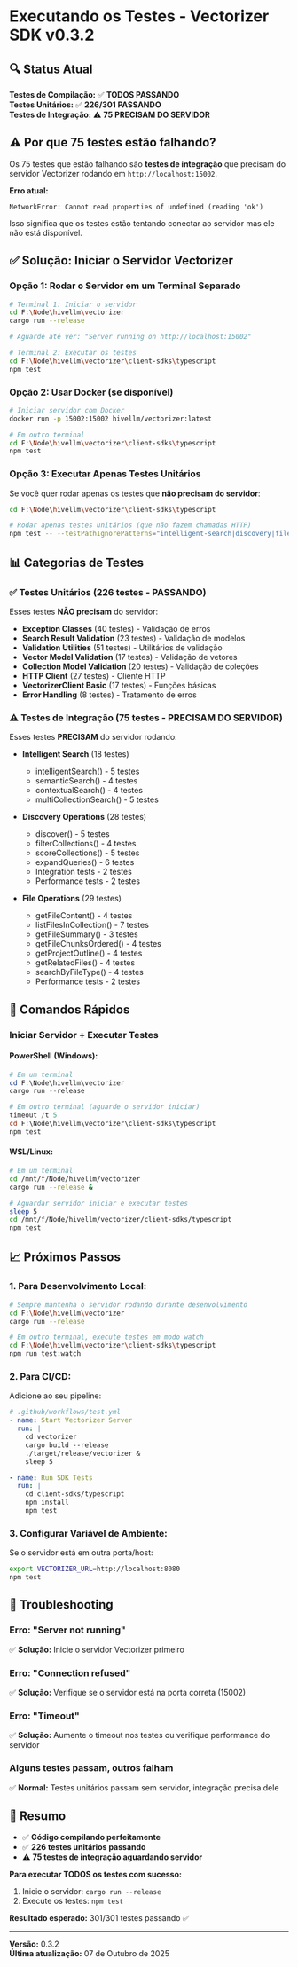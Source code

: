 # Executando os Testes - Vectorizer SDK v0.3.2

## 🔍 Status Atual

**Testes de Compilação:** ✅ **TODOS PASSANDO**  
**Testes Unitários:** ✅ **226/301 PASSANDO**  
**Testes de Integração:** ⚠️ **75 PRECISAM DO SERVIDOR**

## ⚠️ Por que 75 testes estão falhando?

Os 75 testes que estão falhando são **testes de integração** que precisam do servidor Vectorizer rodando em `http://localhost:15002`.

**Erro atual:**
```
NetworkError: Cannot read properties of undefined (reading 'ok')
```

Isso significa que os testes estão tentando conectar ao servidor mas ele não está disponível.

## ✅ Solução: Iniciar o Servidor Vectorizer

### Opção 1: Rodar o Servidor em um Terminal Separado

```bash
# Terminal 1: Iniciar o servidor
cd F:\Node\hivellm\vectorizer
cargo run --release

# Aguarde até ver: "Server running on http://localhost:15002"
```

```bash
# Terminal 2: Executar os testes
cd F:\Node\hivellm\vectorizer\client-sdks\typescript
npm test
```

### Opção 2: Usar Docker (se disponível)

```bash
# Iniciar servidor com Docker
docker run -p 15002:15002 hivellm/vectorizer:latest

# Em outro terminal
cd F:\Node\hivellm\vectorizer\client-sdks\typescript
npm test
```

### Opção 3: Executar Apenas Testes Unitários

Se você quer rodar apenas os testes que **não precisam do servidor**:

```bash
cd F:\Node\hivellm\vectorizer\client-sdks\typescript

# Rodar apenas testes unitários (que não fazem chamadas HTTP)
npm test -- --testPathIgnorePatterns="intelligent-search|discovery|file-operations"
```

## 📊 Categorias de Testes

### ✅ Testes Unitários (226 testes - PASSANDO)
Esses testes **NÃO precisam** do servidor:

- **Exception Classes** (40 testes) - Validação de erros
- **Search Result Validation** (23 testes) - Validação de modelos
- **Validation Utilities** (51 testes) - Utilitários de validação
- **Vector Model Validation** (17 testes) - Validação de vetores
- **Collection Model Validation** (20 testes) - Validação de coleções
- **HTTP Client** (27 testes) - Cliente HTTP
- **VectorizerClient Basic** (17 testes) - Funções básicas
- **Error Handling** (8 testes) - Tratamento de erros

### ⚠️ Testes de Integração (75 testes - PRECISAM DO SERVIDOR)
Esses testes **PRECISAM** do servidor rodando:

- **Intelligent Search** (18 testes)
  - intelligentSearch() - 5 testes
  - semanticSearch() - 4 testes
  - contextualSearch() - 4 testes
  - multiCollectionSearch() - 5 testes

- **Discovery Operations** (28 testes)
  - discover() - 5 testes
  - filterCollections() - 4 testes
  - scoreCollections() - 5 testes
  - expandQueries() - 6 testes
  - Integration tests - 2 testes
  - Performance tests - 2 testes

- **File Operations** (29 testes)
  - getFileContent() - 4 testes
  - listFilesInCollection() - 7 testes
  - getFileSummary() - 3 testes
  - getFileChunksOrdered() - 4 testes
  - getProjectOutline() - 4 testes
  - getRelatedFiles() - 4 testes
  - searchByFileType() - 4 testes
  - Performance tests - 2 testes

## 🚀 Comandos Rápidos

### Iniciar Servidor + Executar Testes

#### PowerShell (Windows):
```powershell
# Em um terminal
cd F:\Node\hivellm\vectorizer
cargo run --release

# Em outro terminal (aguarde o servidor iniciar)
timeout /t 5
cd F:\Node\hivellm\vectorizer\client-sdks\typescript
npm test
```

#### WSL/Linux:
```bash
# Em um terminal
cd /mnt/f/Node/hivellm/vectorizer
cargo run --release &

# Aguardar servidor iniciar e executar testes
sleep 5
cd /mnt/f/Node/hivellm/vectorizer/client-sdks/typescript
npm test
```

## 📈 Próximos Passos

### 1. **Para Desenvolvimento Local:**
```bash
# Sempre mantenha o servidor rodando durante desenvolvimento
cd F:\Node\hivellm\vectorizer
cargo run --release

# Em outro terminal, execute testes em modo watch
cd F:\Node\hivellm\vectorizer\client-sdks\typescript
npm run test:watch
```

### 2. **Para CI/CD:**

Adicione ao seu pipeline:
```yaml
# .github/workflows/test.yml
- name: Start Vectorizer Server
  run: |
    cd vectorizer
    cargo build --release
    ./target/release/vectorizer &
    sleep 5

- name: Run SDK Tests
  run: |
    cd client-sdks/typescript
    npm install
    npm test
```

### 3. **Configurar Variável de Ambiente:**

Se o servidor está em outra porta/host:
```bash
export VECTORIZER_URL=http://localhost:8080
npm test
```

## 🔧 Troubleshooting

### Erro: "Server not running"
✅ **Solução:** Inicie o servidor Vectorizer primeiro

### Erro: "Connection refused"
✅ **Solução:** Verifique se o servidor está na porta correta (15002)

### Erro: "Timeout"
✅ **Solução:** Aumente o timeout nos testes ou verifique performance do servidor

### Alguns testes passam, outros falham
✅ **Normal:** Testes unitários passam sem servidor, integração precisa dele

## 📝 Resumo

- ✅ **Código compilando perfeitamente**
- ✅ **226 testes unitários passando**
- ⚠️ **75 testes de integração aguardando servidor**

**Para executar TODOS os testes com sucesso:**
1. Inicie o servidor: `cargo run --release`
2. Execute os testes: `npm test`

**Resultado esperado:** 301/301 testes passando ✅

---

**Versão:** 0.3.2  
**Última atualização:** 07 de Outubro de 2025

